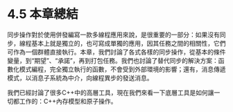 # 4.5 本章總結

同步操作對於使用併發編寫一款多線程應用來說，是很重要的一部分：如果沒有同步，線程基本上就是獨立的，也可寫成單獨的應用，因其任務之間的相關性，它們可作為一個群體直接執行。本章，我們討論了各式各樣的同步操作，從基本的條件變量，到“期望”、“承諾”，再到打包任務。我們也討論了替代同步的解決方案：函數化模式編程，完全獨立執行的函數，不會受到外部環境的影響；還有，消息傳遞模式，以消息子系統為中介，向線程異步的發送消息。

我們已經討論了很多C++中的高層工具，現在我們來看一下底層工具是如何讓一切都工作的：C++內存模型和原子操作。
